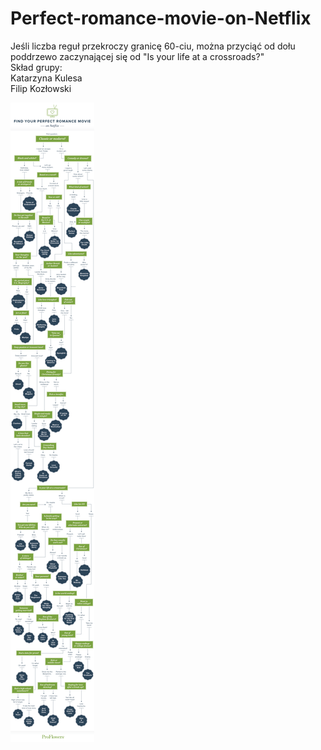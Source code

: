 # Perfect-romance-movie-on-Netflix
 Jeśli liczba reguł przekroczy granicę 60-ciu, można przyciąć od dołu poddrzewo zaczynającej się od "Is your life at a crossroads?"  
 Skład grupy:  
 Katarzyna Kulesa  
 Filip Kozłowski  
 
 ![](perfect-romance-movie-netflix-flowchart-FULL.png)

